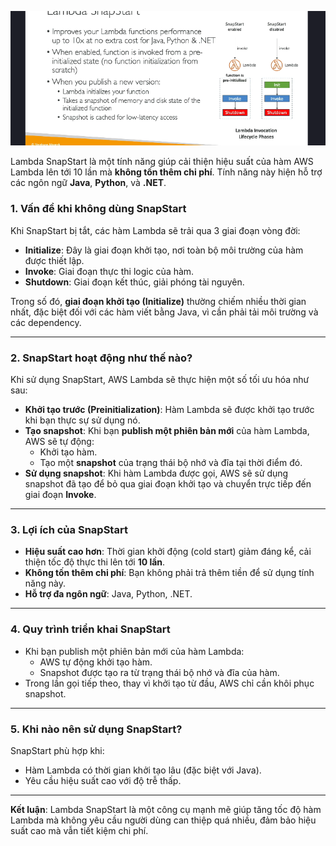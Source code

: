 ![alt text](snapstart.png)

Lambda SnapStart là một tính năng giúp cải thiện hiệu suất của hàm AWS Lambda lên tới 10 lần mà **không tốn thêm chi phí**. Tính năng này hiện hỗ trợ các ngôn ngữ **Java**, **Python**, và **.NET**.

### 1. **Vấn đề khi không dùng SnapStart**

Khi SnapStart bị tắt, các hàm Lambda sẽ trải qua 3 giai đoạn vòng đời:

- **Initialize**: Đây là giai đoạn khởi tạo, nơi toàn bộ môi trường của hàm được thiết lập.
- **Invoke**: Giai đoạn thực thi logic của hàm.
- **Shutdown**: Giai đoạn kết thúc, giải phóng tài nguyên.

Trong số đó, **giai đoạn khởi tạo (Initialize)** thường chiếm nhiều thời gian nhất, đặc biệt đối với các hàm viết bằng Java, vì cần phải tải môi trường và các dependency.

---

### 2. **SnapStart hoạt động như thế nào?**

Khi sử dụng SnapStart, AWS Lambda sẽ thực hiện một số tối ưu hóa như sau:

- **Khởi tạo trước (Preinitialization)**: Hàm Lambda sẽ được khởi tạo trước khi bạn thực sự sử dụng nó.
- **Tạo snapshot**: Khi bạn **publish một phiên bản mới** của hàm Lambda, AWS sẽ tự động:
  - Khởi tạo hàm.
  - Tạo một **snapshot** của trạng thái bộ nhớ và đĩa tại thời điểm đó.
- **Sử dụng snapshot**: Khi hàm Lambda được gọi, AWS sẽ sử dụng snapshot đã tạo để bỏ qua giai đoạn khởi tạo và chuyển trực tiếp đến giai đoạn **Invoke**.

---

### 3. **Lợi ích của SnapStart**

- **Hiệu suất cao hơn**: Thời gian khởi động (cold start) giảm đáng kể, cải thiện tốc độ thực thi lên tới **10 lần**.
- **Không tốn thêm chi phí**: Bạn không phải trả thêm tiền để sử dụng tính năng này.
- **Hỗ trợ đa ngôn ngữ**: Java, Python, .NET.

---

### 4. **Quy trình triển khai SnapStart**

- Khi bạn publish một phiên bản mới của hàm Lambda:
  - AWS tự động khởi tạo hàm.
  - Snapshot được tạo ra từ trạng thái bộ nhớ và đĩa của hàm.
- Trong lần gọi tiếp theo, thay vì khởi tạo từ đầu, AWS chỉ cần khôi phục snapshot.

---

### 5. **Khi nào nên sử dụng SnapStart?**

SnapStart phù hợp khi:

- Hàm Lambda có thời gian khởi tạo lâu (đặc biệt với Java).
- Yêu cầu hiệu suất cao với độ trễ thấp.

---

**Kết luận**: Lambda SnapStart là một công cụ mạnh mẽ giúp tăng tốc độ hàm Lambda mà không yêu cầu người dùng can thiệp quá nhiều, đảm bảo hiệu suất cao mà vẫn tiết kiệm chi phí.
